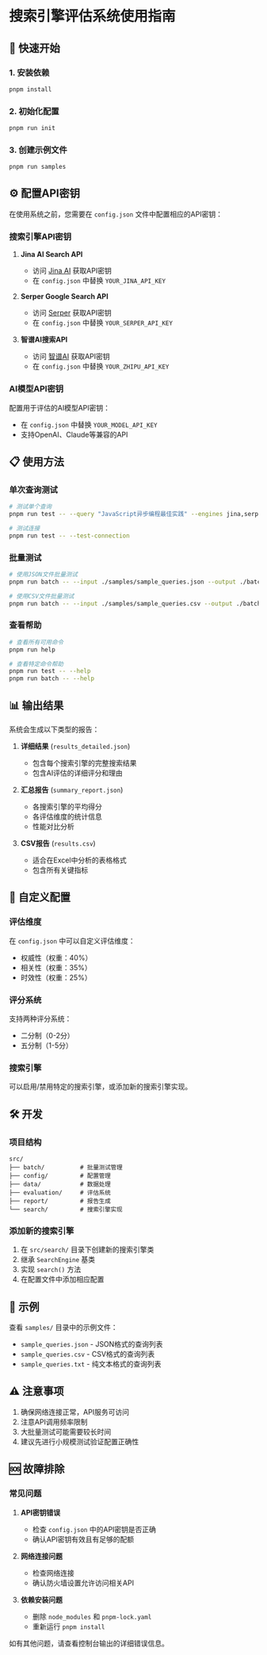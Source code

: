 # 搜索引擎评估系统使用指南

## 🚀 快速开始

### 1. 安装依赖
```bash
pnpm install
```

### 2. 初始化配置
```bash
pnpm run init
```

### 3. 创建示例文件
```bash
pnpm run samples
```

## ⚙️ 配置API密钥

在使用系统之前，您需要在 `config.json` 文件中配置相应的API密钥：

### 搜索引擎API密钥

1. **Jina AI Search API**
   - 访问 [Jina AI](https://jina.ai/) 获取API密钥
   - 在 `config.json` 中替换 `YOUR_JINA_API_KEY`

2. **Serper Google Search API**
   - 访问 [Serper](https://serper.dev/) 获取API密钥
   - 在 `config.json` 中替换 `YOUR_SERPER_API_KEY`

3. **智谱AI搜索API**
   - 访问 [智谱AI](https://open.bigmodel.cn/) 获取API密钥
   - 在 `config.json` 中替换 `YOUR_ZHIPU_API_KEY`

### AI模型API密钥

配置用于评估的AI模型API密钥：
- 在 `config.json` 中替换 `YOUR_MODEL_API_KEY`
- 支持OpenAI、Claude等兼容的API

## 📋 使用方法

### 单次查询测试
```bash
# 测试单个查询
pnpm run test -- --query "JavaScript异步编程最佳实践" --engines jina,serper --output ./results

# 测试连接
pnpm run test -- --test-connection
```

### 批量测试
```bash
# 使用JSON文件批量测试
pnpm run batch -- --input ./samples/sample_queries.json --output ./batch_results

# 使用CSV文件批量测试
pnpm run batch -- --input ./samples/sample_queries.csv --output ./batch_results
```

### 查看帮助
```bash
# 查看所有可用命令
pnpm run help

# 查看特定命令帮助
pnpm run test -- --help
pnpm run batch -- --help
```

## 📊 输出结果

系统会生成以下类型的报告：

1. **详细结果** (`results_detailed.json`)
   - 包含每个搜索引擎的完整搜索结果
   - 包含AI评估的详细评分和理由

2. **汇总报告** (`summary_report.json`)
   - 各搜索引擎的平均得分
   - 各评估维度的统计信息
   - 性能对比分析

3. **CSV报告** (`results.csv`)
   - 适合在Excel中分析的表格格式
   - 包含所有关键指标

## 🔧 自定义配置

### 评估维度
在 `config.json` 中可以自定义评估维度：
- 权威性（权重：40%）
- 相关性（权重：35%）
- 时效性（权重：25%）

### 评分系统
支持两种评分系统：
- 二分制（0-2分）
- 五分制（1-5分）

### 搜索引擎
可以启用/禁用特定的搜索引擎，或添加新的搜索引擎实现。

## 🛠️ 开发

### 项目结构
```
src/
├── batch/          # 批量测试管理
├── config/         # 配置管理
├── data/           # 数据处理
├── evaluation/     # 评估系统
├── report/         # 报告生成
└── search/         # 搜索引擎实现
```

### 添加新的搜索引擎
1. 在 `src/search/` 目录下创建新的搜索引擎类
2. 继承 `SearchEngine` 基类
3. 实现 `search()` 方法
4. 在配置文件中添加相应配置

## 📝 示例

查看 `samples/` 目录中的示例文件：
- `sample_queries.json` - JSON格式的查询列表
- `sample_queries.csv` - CSV格式的查询列表
- `sample_queries.txt` - 纯文本格式的查询列表

## ⚠️ 注意事项

1. 确保网络连接正常，API服务可访问
2. 注意API调用频率限制
3. 大批量测试可能需要较长时间
4. 建议先进行小规模测试验证配置正确性

## 🆘 故障排除

### 常见问题

1. **API密钥错误**
   - 检查 `config.json` 中的API密钥是否正确
   - 确认API密钥有效且有足够的配额

2. **网络连接问题**
   - 检查网络连接
   - 确认防火墙设置允许访问相关API

3. **依赖安装问题**
   - 删除 `node_modules` 和 `pnpm-lock.yaml`
   - 重新运行 `pnpm install`

如有其他问题，请查看控制台输出的详细错误信息。